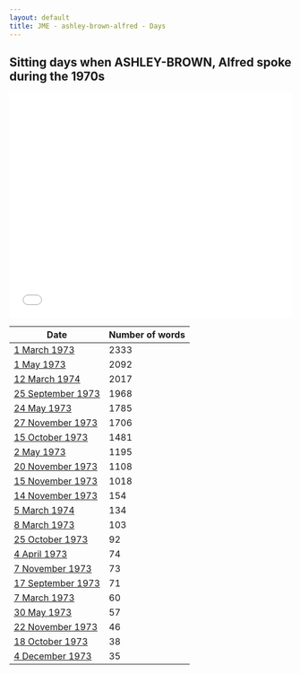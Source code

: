 ```yaml
---
layout: default
title: JME - ashley-brown-alfred - Days
---
```

## Sitting days when ASHLEY-BROWN, Alfred spoke during the 1970s

<iframe width="100%" height="400" frameborder="0" scrolling="no" src="//plot.ly/~wragge/1095.embed"></iframe>

| Date | Number of words |
|--------------|----------------|
|[1 March 1973](https://historichansard.net/hofreps/1973/19730301_reps_28_hor82/)|2333|
|[1 May 1973](https://historichansard.net/hofreps/1973/19730501_reps_28_hor83/)|2092|
|[12 March 1974](https://historichansard.net/hofreps/1974/19740312_reps_28_hor88/)|2017|
|[25 September 1973](https://historichansard.net/hofreps/1973/19730925_reps_28_hor85/)|1968|
|[24 May 1973](https://historichansard.net/hofreps/1973/19730524_reps_28_hor84/)|1785|
|[27 November 1973](https://historichansard.net/hofreps/1973/19731127_reps_28_hor87/)|1706|
|[15 October 1973](https://historichansard.net/hofreps/1973/19731015_reps_28_hor86/)|1481|
|[2 May 1973](https://historichansard.net/hofreps/1973/19730502_reps_28_hor83/)|1195|
|[20 November 1973](https://historichansard.net/hofreps/1973/19731120_reps_28_hor87/)|1108|
|[15 November 1973](https://historichansard.net/hofreps/1973/19731115_reps_28_hor86/)|1018|
|[14 November 1973](https://historichansard.net/hofreps/1973/19731114_reps_28_hor86/)|154|
|[5 March 1974](https://historichansard.net/hofreps/1974/19740305_REPS_28_HoR88/)|134|
|[8 March 1973](https://historichansard.net/hofreps/1973/19730308_reps_28_hor82/)|103|
|[25 October 1973](https://historichansard.net/hofreps/1973/19731025_reps_28_hor86/)|92|
|[4 April 1973](https://historichansard.net/hofreps/1973/19730404_reps_28_hor83/)|74|
|[7 November 1973](https://historichansard.net/hofreps/1973/19731107_reps_28_hor86/)|73|
|[17 September 1973](https://historichansard.net/hofreps/1973/19730917_reps_28_hor85/)|71|
|[7 March 1973](https://historichansard.net/hofreps/1973/19730307_reps_28_hor82/)|60|
|[30 May 1973](https://historichansard.net/hofreps/1973/19730530_reps_28_hor84/)|57|
|[22 November 1973](https://historichansard.net/hofreps/1973/19731122_reps_28_hor87/)|46|
|[18 October 1973](https://historichansard.net/hofreps/1973/19731018_reps_28_hor86/)|38|
|[4 December 1973](https://historichansard.net/hofreps/1973/19731204_reps_28_hor87/)|35|
